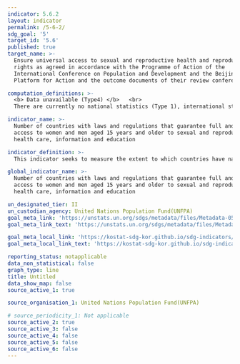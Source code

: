 ```yaml
---
indicator: 5.6.2
layout: indicator
permalink: /5-6-2/
sdg_goal: '5'
target_id: '5.6'
published: true
target_name: >-
  Ensure universal access to sexual and reproductive health and reproductive
  rights as agreed in accordance with the Programme of Action of the
  International Conference on Population and Development and the Beijing
  Platform for Action and the outcome documents of their review conferences

computation_definitions: >-
  <b> Data unavailable (Type4) </b>   <br>
  There are currently no national statistics (Type 1), international statistics (Type 2), or alternative national statistics (Type 3) available. The Data of Type 1, type 2, or type 3 can be also included in case of temporary unavailability.

indicator_name: >-
  Number of countries with laws and regulations that guarantee full and equal
  access to women and men aged 15 years and older to sexual and reproductive
  health care, information and education

indicator_definition: >-
  This indicator seeks to measure the extent to which countries have national laws and regulations that guarantee full and equal access to women and men aged 15 years and older to sexual and reproductive health care, information and education.

global_indicator_name: >-
  Number of countries with laws and regulations that guarantee full and equal
  access to women and men aged 15 years and older to sexual and reproductive
  health care, information and education

un_designated_tier: II
un_custodian_agency: United Nations Population Fund(UNFPA)
goal_meta_link: 'https://unstats.un.org/sdgs/metadata/files/Metadata-05-06-02.pdf'
goal_meta_link_text: 'https://unstats.un.org/sdgs/metadata/files/Metadata-05-06-02.pdf'

goal_meta_local_link: 'https://kostat-sdg-kor.github.io/sdg-indicators/public/data/Metadata-05-06-02_ENG.pdf'
goal_meta_local_link_text: 'https://kostat-sdg-kor.github.io/sdg-indicators/public/data/Metadata-05-06-02_ENG.pdf'

reporting_status: notapplicable
data_non_statistical: false
graph_type: line
title: Untitled
data_show_map: false
source_active_1: true

source_organisation_1: United Nations Population Fund(UNFPA)

# source_periodicity_1: Not applicable
source_active_2: true
source_active_3: false
source_active_4: false
source_active_5: false
source_active_6: false
---
```

